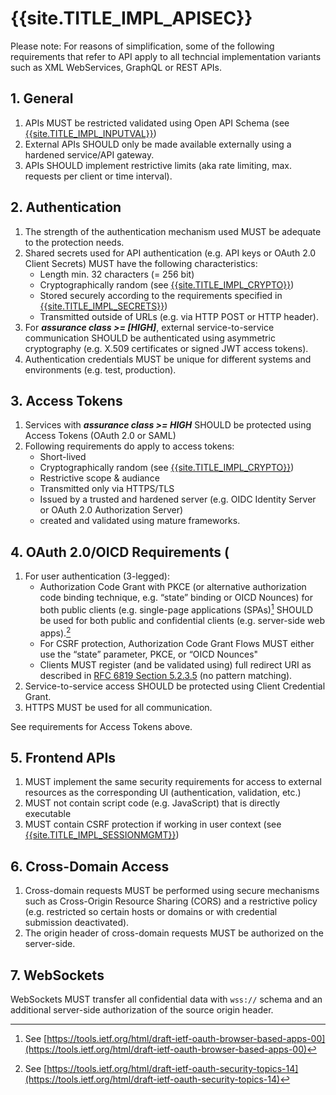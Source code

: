 <title>{{site.TITLE_IMPL_APISEC}</title>

# {{site.TITLE_IMPL_APISEC}}

Please note: For reasons of simplification, some of the following requirements that refer to API apply to all techncial implementation variants such as XML WebServices, GraphQL or REST APIs.

## 1. General

1. APIs MUST be restricted validated using Open API Schema (see [{{site.TITLE_IMPL_INPUTVAL}}]({{site.URL_IMPL_INPUTVAL}}))
2. External APIs SHOULD only be made available externally using a hardened service/API gateway.
3. APIs SHOULD implement restrictive limits (aka rate limiting, max. requests per client or time interval).

## 2. Authentication

1. The strength of the authentication mechanism used MUST be adequate to the protection needs.
2. Shared secrets used for API authentication (e.g. API keys or OAuth 2.0 Client Secrets) MUST have the following characteristics:
    - Length min. 32 characters (= 256 bit)
    - Cryptographically random (see [{{site.TITLE_IMPL_CRYPTO}}]({{site.URL_IMPL_CRYPTO}}))
    - Stored securely according to the requirements specified in [{{site.TITLE_IMPL_SECRETS}}]({{site.URL_IMPL_SECRETS}}))
    - Transmitted outside of URLs (e.g. via HTTP POST or HTTP header). 
3. For ***assurance class >= [HIGH]***, external service-to-service communication SHOULD be authenticated using asymmetric cryptography (e.g. X.509 certificates or signed JWT access tokens).
4. Authentication credentials MUST be unique for different systems and environments (e.g. test, production).

## 3. Access Tokens

1. Services with ***assurance class >= HIGH*** SHOULD be protected using Access Tokens (OAuth 2.0 or SAML) 
2. Following requirements do apply to access tokens:
    - Short-lived
    - Cryptographically random (see [{{site.TITLE_IMPL_CRYPTO}}]({{site.URL_IMPL_CRYPTO}}))
    - Restrictive scope & audiance
    - Transmitted only via HTTPS/TLS
    - Issued by a trusted and hardened  server (e.g. OIDC Identity Server or OAuth 2.0 Authorization Server)
    - created and validated using mature frameworks.

## 4. OAuth 2.0/OICD Requirements (
1. For user authentication (3-legged):
    - Authorization Code Grant with PKCE (or alternative authorization code binding technique, e.g. “state” binding or OICD Nounces) for both public clients (e.g. single-page applications (SPAs)[^1] SHOULD be used for both public and confidential clients (e.g. server-side web apps).[^2]
    - For CSRF protection, Authorization Code Grant Flows MUST either use the “state” parameter, PKCE, or “OICD Nounces"
    - Clients MUST register (and be validated using) full redirect URI as described in [RFC 6819 Section 5.2.3.5](https://datatracker.ietf.org/doc/html/rfc6819#section-5.2.3.5) (no pattern matching).
2. Service-to-service access SHOULD be protected using Client Credential Grant.
3. HTTPS MUST be used for all communication.

See requirements for Access Tokens above.

## 5. Frontend APIs 

1. MUST implement the same security requirements for access to external resources as the corresponding UI (authentication, validation, etc.)
2. MUST not contain script code (e.g. JavaScript) that is directly executable
3. MUST contain CSRF protection if working in user context (see [{{site.TITLE_IMPL_SESSIONMGMT}}]({{site.URL_IMPL_SESSIONMGMT}}))

## 6. Cross-Domain Access

1. Cross-domain requests MUST be performed using secure mechanisms such as Cross-Origin Resource Sharing (CORS) and a restrictive policy (e.g. restricted so certain hosts or domains or with credential submission deactivated).
2. The origin header of cross-domain requests MUST be authorized on the server-side.

## 7. WebSockets
WebSockets MUST transfer all confidential data with `wss://` schema and an additional server-side authorization of the source origin header.

[^1]: See [https://tools.ietf.org/html/draft-ietf-oauth-browser-based-apps-00](https://tools.ietf.org/html/draft-ietf-oauth-browser-based-apps-00)
[^2]: See [https://tools.ietf.org/html/draft-ietf-oauth-security-topics-14](https://tools.ietf.org/html/draft-ietf-oauth-security-topics-14)
